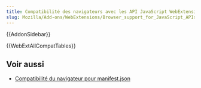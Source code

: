 ```yaml
---
title: Compatibilité des navigateurs avec les API JavaScript WebExtensions
slug: Mozilla/Add-ons/WebExtensions/Browser_support_for_JavaScript_APIs
---
```


{{AddonSidebar}}

{{WebExtAllCompatTables}}

## Voir aussi

- [Compatibilité du navigateur pour manifest.json](/fr/docs/Mozilla/Add-ons/WebExtensions/manifest.json)
